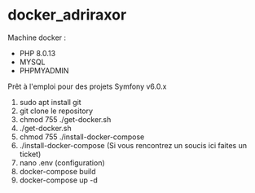 # docker_adriraxor

Machine docker : 
- PHP 8.0.13 
- MYSQL
- PHPMYADMIN

Prêt à l'emploi pour des projets Symfony v6.0.x 


1) sudo apt install git
2) git clone le repository
3) chmod 755 ./get-docker.sh 
4) ./get-docker.sh
5) chmod 755 ./install-docker-compose
6) ./install-docker-compose (Si vous rencontrez un soucis ici faites un ticket) 
7) nano .env (configuration)
8) docker-compose build
9) docker-compose up -d
